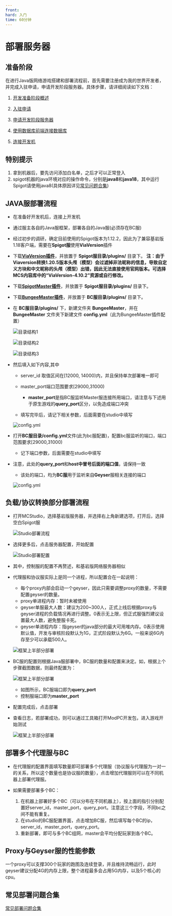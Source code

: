 ```yaml
---
front: 
hard: 入门
time: 60分钟
---
```


# 部署服务器

## 准备阶段

在进行Java版网络游戏搭建和部署流程前，首先需要注册成为我的世界开发者，并完成入驻申请，申请开发阶段服务器。具体步骤，请详细阅读如下文档：

1. [开发准备阶段概述](../课程1：成为Apollo服主及相关准备/第2节：开发准备阶段概述.md)
   
2. [入驻申请](../课程1：成为Apollo服主及相关准备/第3节：入驻申请.md)
   
3. [申请开发阶段服务器](../课程1：成为Apollo服主及相关准备/第4节：申请开发阶段服务器.md)
   
4. [使用数据库前端连接数据库](../课程1：成为Apollo服主及相关准备/第5节（拓展）：使用数据库前端连接数据库.md)
   
5. [连接开发机](../课程1：成为Apollo服主及相关准备/第5节：连接开发机.md)

## 特别提示

1. 拿到机器后，要先访问添加白名单，之后才可以正常登入
2. spigot机器的java环境对应的操作命令，分别是**java8**和**java18**，其中运行Spigot请使用java8(具体原因详见[常见问题合集](./90-常见问题合集.md))

## JAVA服部署流程
- 在准备好开发机后，连接上开发机

- 通过服主各自的Java服框架，部署各自的Java服(必须存在BC服)

- 经过初步的调研，确定目前使用的Spigot版本为1.12.2，因此为了兼容基岩版1.18客户端，需要在**Spigot服**使用**ViaVersion**插件

- 下载[**ViaVersion插件**](https://www.spigotmc.org/resources/viaversion.19254/)，并放置于 **Spigot服目录/plugins/** 目录下。
    **注：由于Viaversion转换1.20.5版本头颅（模型）会过滤掉非法昵称的信息，导致自定义方块和中文昵称的头颅（模型）出错，因此无法直接使用官网版本。可选择MCS内容库中的“ViaVersion-4.10.2”资源或自行修改。**

- 下载[**SpigotMaster插件**](./99-下载内容.md#SpigotMaster插件)，并放置于 **Spigot服目录/plugins/** 目录下。

- 下载[**BungeeMaster插件**](./99-下载内容.md#bungeemaster插件)，并放置于 **BC服目录/plugins/** 目录下。

- 在 **BC服目录/plugins/** 下，新建文件夹 **BungeeMaster**，并在 **BungeeMaster** 文件夹下新建文件 **config.yml**（此为BungeeMaster插件配置）

    ![目录结构1](./res/bc01.png)

    ![目录结构2](./res/bc02.png)

    ![目录结构3](./res/bc03.png)

- 然后填入如下内容,其中
    - server_id 取值区间在[12000, 14000)内，并且保持单次部署唯一即可

    - master_port端口范围要求[29000,31000)
      - **master_port**是指BC服监听Master服连接所用端口，请注意与下述用于原生游戏的**query_port**区分，以免造成端口冲突

    - 填写完毕后，请记下相关参数，后面需要在studio中填写

    ![config.yml](./res/bc04.png)

- 打开**BC服目录/config.yml**文件(此为bc服配置)，配置bc服监听的端口，端口范围要求[29000,31000)
  
    - 记下端口参数，后面需要在studio中填写
- 注意，此处的**query_port**和**host中冒号后面的端口值**，请保持一致
    - 该处的端口，均为**BC服**用于监听来自**Geyser**服相关连接的端口
    
    ![config.yml](./res/bc05.png)

## 负载/协议转换部分部署流程

- 打开MCStudio，选择基岩版服务器，并选择右上角新建选项，打开后，选择空白Spigot服
  
    ![Studio部署流程](./res/studio1.png)

- 选择更多后，点击服务器配置，开始配置

    ![Studio部署配置](./res/studio2.png)

- 其中，控制服的配置不再赘述，和基岩版网络服务器相似

- 代理服和协议服实际上是同一个进程，所以配置合在一起说明：

    - 每个proxy内部会启动一个geyser，因此只需要调整proxy的数量，不需要配置geyser的数量。
    - proxy单进程内存：暂时未被使用
    - geyser单服最大人数：建议为200~300人，正式上线后根据proxy与geyser进程的负载情况再进行调整。0表示无上限，但正式服强烈建议设置最大人数，避免整服卡死。
    - geyser单进程内存：指geyser的java部分的最大可用堆内存。0表示使用默认值，开发与审核阶段默认为1G，正式阶段默认为6G。一般来说6G内存至少可以承载500人。

    ![框架上半部分部署](./res/studio3.png)

- BC服的配置则根据Java服部署中，BC服的数量和配置来决定。如，根据上个步骤截图数据，则最终配置为：

    ![框架上半部分部署](./res/studio4.png)
    - 如图所示，BC服端口即为**query_port**
    - 控制服端口即为**master_port**

- 配置完成后，点击部署

- 查看日志，若部署成功，则可以通过工具箱打开ModPC开发包，进入游戏开始测试

    ![框架上半部分部署](./res/studio5.png)
    
## 部署多个代理服与BC

- 在代理服的配置界面填写数量即可部署多个代理服（协议服与代理服为一对一的关系，所以这个数量也是协议服的数量），点击增加代理服则可以在不同机器上部署代理服。

- 如果需要部署多个BC：

	1. 在机器上部署好多个BC（可以分布在不同机器上），按上面的指引分别配置好server_id，master_port，query_port。注意这三个字段，不同bc之间不能有重复。
	2. 在studio的BC服配置界面，点击增加BC服，然后填写每个BC的ip，server_id，master_port，query_port。
	3. 重新部署，即可与多个BC组网，master会平均分配玩家到各个BC。

## Proxy与Geyser服的性能参数

一个proxy可以支撑300个玩家的跑图及连续登录，并且维持流畅运行，此时geyser建议分配4G的内存上限，整个进程最多会占用5G内存，以及5个核心的cpu。


## 常见部署问题合集

[常见部署问题合集](./90-常见问题合集.md)

